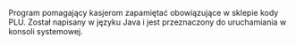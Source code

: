 Program pomagający kasjerom zapamiętać obowiązujące w sklepie kody PLU. Został napisany w języku Java i jest przeznaczony do uruchamiania w konsoli systemowej.
